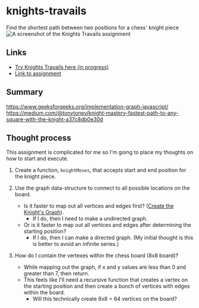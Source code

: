 # knights-travails
Find the shortest path between two positions for a chess' knight piece
![A screenshot of the Knights Travails assignment]()
## Links
- [Try Knights Travails here (in progress)](https://github.com/TYLPHE/knights-travails)
- [Link to assignment](https://www.theodinproject.com/lessons/javascript-knights-travails)

## Summary
https://www.geeksforgeeks.org/implementation-graph-javascript/
https://medium.com/@tonytonev/knight-mastery-fastest-path-to-any-square-with-the-knight-a37c8db0e30d


## Thought process
This assignment is complicated for me so I'm going to place my thoughts on how to start and execute.

1. Create a function, `knightMoves`, that accepts start and end position for the knight piece.
2. Use the graph data-structure to connect to all possible locations on the board.
    - Is it faster to map out all vertices and edges first? ([Create the Knight's Graph](https://en.wikipedia.org/wiki/Knight%27s_graph)). 
      - If I do, then I need to make a undirected graph.
    - Or is it faster to map out all vertices and edges after determining the starting position?
      - If I do, then I can make a directed graph. (My initial thought is this is better to avoid an infinite series.)

3. How do I contain the vertexes within the chess board (8x8 board)?
    - While mapping out the graph, if x and y values are less than 0 and greater than 7, then return.
    - This feels like I'll need a recursive function that creates a vertex on the starting position and then create a bunch of vertices with edges within the board.
      - Will this technically create 8x8 = 64 vertices on the board? 
